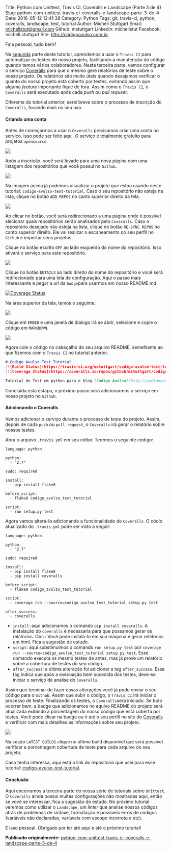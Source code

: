 Title: Python com Unittest, Travis CI, Coveralls e Landscape (Parte 3 de 4)
Slug: python-com-unittest-travis-ci-coveralls-e-landscape-parte-3-de-4
Date: 2016-05-12 12:41:38
Category: Python
Tags: git, travis-ci, python, coveralls, landscape, test, tutorial
Author: Michell Stuttgart
Email: michellstut@gmail.com
Github: mstuttgart
Linkedin: michellstut
Facebook: michell.stuttgart
Site: http://codigoavulso.com.br

Fala pessoal, tudo bem?

Na [segunda](python-com-unittest-travis-ci-coveralls-e-landscape-parte-2-de-4.html) parte deste tutorial, aprendemos a usar o `Travis CI` para automatizar os testes do nosso projeto, facilitando a manutenção do código quando temos vários colaboradores. Nesta terceira parte, vamos configurar o serviço [Coveralls](https://coveralls.io) para que o mesmo gere relatórios de teste sobre o nosso projeto. Os relatórios são muito úteis quando desejamos verificar o quanto do nosso projeto está coberto por testes, evitando assim que alguma *feature* importante fique de fora. Assim como o `Travis CI`, o `Coveralls` será executado após cada *push* ou *pull request*.

Diferente do tutorial anterior, serei breve sobre o processo de inscrição do `Coveralls`, focando mais no seu uso.

#### Criando uma conta

Antes de começarmos a usar o `Coveralls` precisamos criar uma conta no serviço. Isso pode ser feito [aqui](https://coveralls.io/). O serviço é totalmente gratuíto para projetos `opensource`.

![](images/mstuttgart/snapshot_17.png)

Após a inscrição, você será levado para uma nova página com uma listagem dos repositórios que você possui no `Github`.

![](images/mstuttgart/snapshot_18.png)

Na imagem acima já podemos visualizar o projeto que estou usando neste tutorial: `codigo-avulso-test-tutorial`. Caso o seu repositório não esteja na lista, clique no botão `ADD REPOS` no canto superior direito da tela.

![](images/mstuttgart/snapshot_19.png)

Ao clicar no botão, você será redirecionado a uma página onde é possível slecionar quais repositórios serão analisados pelo `Coveralls`. Caso o repositório desejado não esteja na lista, clique no botão `RE-SYNC REPOS` no canto superior direito. Ele vai realizar o escaneamento do seu perfil no `Github` e importar seus projetos.

Clique no botão escrito `OFF` ao lado esquerdo do nome do repositório. Isso ativará o serviço para este repositório.

![](images/mstuttgart/snapshot_20.png)

Clique no botão `DETAILS` ao lado direito do nome do repositório e você será redirecionado para uma tela de configuração. Aqui o passo mais interessante é pegar a *url* da `badge`para usarmos em nosso README.md.

[![Coverage Status](https://coveralls.io/repos/github/mstuttgart/codigo-avulso-test-tutorial/badge.svg?branch=master)](https://coveralls.io/github/mstuttgart/codigo-avulso-test-tutorial?branch=master)

Na área superior da tela, temos o seguinte:

![](images/mstuttgart/snapshot_21.png)

Clique em `EMBED` e uma janelá de dialogo irá se abrir, selecione e copie o código em `MARKDOWN`.

![](images/mstuttgart/snapshot_22.png)

Agora cole o código no cabeçalho do seu arquivo README, semelhante ao que fizemos com o `Travis CI` no tutorial anterior.

```markdown
# Codigo Avulso Test Tutorial
[![Build Status](https://travis-ci.org/mstuttgart/codigo-avulso-test-tutorial.svg?branch=master)](https://travis-ci.org/mstuttgart/codigo-avulso-test-tutorial)
[![Coverage Status](https://coveralls.io/repos/github/mstuttgart/codigo-avulso-test-tutorial/badge.svg?branch=master)](https://coveralls.io/github/mstuttgart/codigo-avulso-test-tutorial?branch=master)

Tutorial de Test em python para o blog [Código Avulso](http://codigoavulso.com.br/)
```
Concluída esta estapa, o próximo passo será adicionarmos o serviço em nosso projeto no `Github`.

#### Adicionando o Coveralls

Vamos adicionar o serviço durante o processo de teste do projeto. Assim, depois de cada `push` ou `pull request`, o `Coveralls` irá gerar o relatório sobre nossos testes.

Abra o arquivo `.travis.yml` em seu editor. Teremos o seguinte código:

```travis
language: python

python:
  - "2.7"

sudo: required

install:
  - pip install flake8

before_script:
  - flake8 codigo_avulso_test_tutorial

script:
  - run setup.py test

```
Agora vamos alterá-lo adicionando a funcionalidade do `Coveralls`. O códio atualizado do `.travis.yml` pode ser visto a seguir:

```travis
language: python

python:
  - "2.7"

sudo: required

install:
  - pip install flake8
  - pip install coveralls

before_script:
  - flake8 codigo_avulso_test_tutorial

script:
  - coverage run --source=codigo_avulso_test_tutorial setup.py test

after_success:
  - coveralls

```
* `install`:  aqui adicionamos o comando `pip install coveralls`. A instalação do `coveralls` é necessaria para que possamos gerar os relatórios. Obs.: Você pode instalá-lo em sua máquina e gerar relátorios em html. Fica a sugestão de estudo.
* `script`: aqui substimuímos o comando `run setup.py test` por `coverage run --source=codigo_avulso_test_tutorial setup.py test`. Esse comando executa os mesmo testes de antes, mas já prove um relatório sobre a cobertura de testes do seu código.
* `after_success`: a última alteração foi adicionar a tag `after_success`. Essa tag indica que após a execuação bem sucedida dos testes, deve-se iniciar o serviço de analise do `Coveralls`.

Assim que terminar de fazer essas alterações você já pode enviar o seu código para o `Github`. Assim que subir o código, o `Travis CI` irá iniciar o processo de teste. Finalizando os testes, o `Coveralls`será iniciado. Se tudo ocorrer bem, a badge que adicionamos no aquivo README do projeto será atualizada exibindo a porcentagem do nosso código que está coberta por testes. Você pode clicar na badge ou ir até o seu perfil no site do [Coveralls](https://coveralls.io) e verificar com mais detalhes as informações sobre seu projeto.

![](images/mstuttgart/snapshot_23.png)

Na seção `LATEST BUILDS` clique no último build disponível que será possível verificar a porcentagem cobertura de teste para cada arquivo do seu projeto.

Caso tenha interessa, aqui está o link do repositorio que usei para esse tutorial: [codigo-avulso-test-tutorial](https://github.com/mstuttgart/codigo-avulso-test-tutorial).

#### Conclusão

Aqui encerramos a terceira parte do nossa série de tutoriais sobre `Unittest`. O `Coveralls` ainda possui muitas configurações não mostradas aqui, então se você se interessar, fica a sugestão de estudo. No próximo tutorial veremos como utilizar o `Landscape`, um *linter* que analise nossos códigos atrás de problemas de sintaxe, formatação e possíveis erros de códigos (variáveis não declaradas, varíaveis com escopo incorreto e etc).

É isso pessoal. Obrigado por ler até aqui e até o próximo tutorial!

**Publicado originalmente:** [python-com-unittest-travis-ci-coveralls-e-landscape-parte-3-de-4](http://codigoavulso.com.br/python-com-unittest-travis-ci-coveralls-e-landscape-parte-3-de-4.html)
